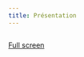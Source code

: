 ```yaml
---
title: Présentation
---
```



```{iframe} ./slides/index.html
```

<a href="./slides/index.html">Full screen</a>
